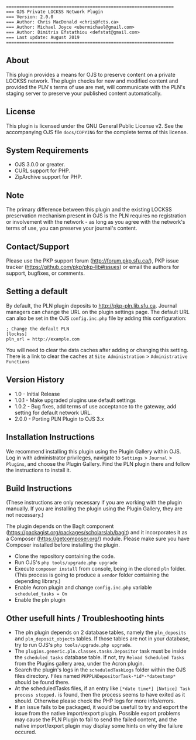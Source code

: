 ```
================================================================
=== OJS Private LOCKSS Network Plugin
=== Version: 2.0.0
=== Author: Chris MacDonald <chris@fcts.ca>
=== Author: Michael Joyce <ubermichael@gmail.com>
=== Author: Dimitris Efstathiou <defstat@gmail.com>
=== Last update: August 2019
================================================================
```

## About

This plugin provides a means for OJS to preserve content on a private LOCKSS
network. The plugin checks for new and modified content and provided the PLN's
terms of use are met, will communicate with the PLN's staging server to preserve
your published content automatically.

## License

This plugin is licensed under the GNU General Public License v2. See the
accompanying OJS file `docs/COPYING` for the complete terms of this license.

## System Requirements

* OJS 3.0.0 or greater.
* CURL support for PHP.
* ZipArchive support for PHP.

## Note

The primary difference between this plugin and the existing LOCKSS preservation
mechanism present in OJS is the PLN requires no registration or involvement with
the network - as long as you agree with the network's terms of use, you can
preserve your journal's content.

## Contact/Support

Please use the PKP support forum (http://forum.pkp.sfu.ca/), PKP issue
tracker (https://github.com/pkp/pkp-lib#issues) or email the authors for
support, bugfixes, or comments.

## Setting a default

By default, the PLN plugin deposits to http://pkp-pln.lib.sfu.ca. Journal
managers can change the URL on the plugin settings page. The default URL can
also be set in the OJS `config.inc.php` file by adding this configuration:
```
; Change the default PLN
[lockss]
pln_url = http://example.com
```
You will need to clear the data caches after adding or changing this setting.
There is a link to clear the caches at
`Site Administration` > `Administrative Functions`

## Version History

* 1.0	- Initial Release
* 1.0.1	- Make upgraded plugins use default settings
* 1.0.2	- Bug fixes, add terms of use acceptance to the gateway, add setting for
          default network URL. 
* 2.0.0	- Porting PLN Plugin to OJS 3.x

## Installation Instructions

We recommend installing this plugin using the Plugin Gallery within OJS. Log in
with administrator privileges, navigate to `Settings` > `Journal` > `Plugins`, and
choose the Plugin Gallery. Find the PLN plugin there and follow the
instructions to install it.

## Build Instructions

(These instructions are only necessary if you are working with the plugin
manually. If you are installing the plugin using the Plugin Gallery, they are
not necessary.)

The plugin depends on the BagIt component
(https://packagist.org/packages/scholarslab/bagit) and it incorporates it as a
Composer (https://getcomposer.org/) module. Please make sure you have Composer
installed before installing the plugin.

- Clone the repository containing the code.
- Run OJS's `php tools/upgrade.php upgrade`
- Execute `composer install` from console, being in the cloned `pln` folder.
  (This process is going to produce a `vendor` folder containing the depending
  library.)
- Enable Acron plugin and change `config.inc.php` variable `scheduled_tasks = On`
- Enable the pln plugin

## Other usefull hints / Troubleshooting hints

- The pln plugin depends on 2 database tables, namely the `pln_deposits` and `pln_deposit_objects` tables. If those tables are not in your database, try to run OJS's `php tools/upgrade.php upgrade`.
- The `plugins.generic.pln.classes.tasks.Depositor` task must be inside the `scheduled_tasks` database table. If not, try `Reload Scheduled Tasks` from the Plugins gallery area, under the Acron plugin.
- Search the plugin's logs in the `scheduledTaskLogs` folder within the OJS files directory. Files named `PKPPLNDepositorTask-*id*-*datestamp*` should be found there.
- At the scheduledTasks files, if an entry like `[*date time*] [Notice] Task process stopped.` is found, then the process seems to have exited as it should. Otherwise please check the PHP logs for more info/errors.
- If an issue fails to be packaged, it would be usefull to try and export the issue from the native import/export plugin. Possible export problems may cause the PLN Plugin to fail to send the failed content, and the native import/export plugin may display some hints on why the failure occured.

